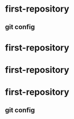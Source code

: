 # first-repository
## git config
# first-repository
# first-repository
# first-repository
## git config
